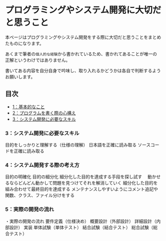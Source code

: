 # プログラミングやシステム開発に大切だと思うこと

本ページはプログラミングやシステム開発をする際に大切だと思うことをまとめたものになります。

あくまで筆者の`個人的な経験`から書かれているため、書かれてあることが唯一の正解というわけではありません。

書いてある内容を自分自身で吟味し、取り入れるかどうかは各自で判断するようお願いします。

## 目次

- [1：基本的なこと](./1-01.md)
- [2：プログラムを書く際の心構え](./2-01.md)
- [3：システム開発に必要なスキル](./3-01.md)

### 3：システム開発に必要なスキル

目的をしっかりと理解する（仕様の理解）
日本語を正確に読み取る
ソースコードを正確に読み取る

### 4：システム開発する際の考え方

目的の明確化
目的の細分化
細分化した目的を達成する手段を探し試す
　動かせるならどんどん動かして問題を見つけてそれを解消していく
細分化した目的を組み合わせて最終目的を達成する
メンテナンスしやすいようにコメント追記や関数、クラス、ファイル分けをする

### 5：実際の開発の流れ

・実際の開発の流れ
要件定義（仕様決め）
概要設計（外部設計）
詳細設計（内部設計）
実装
単体試験（単体テスト）
結合試験（結合テスト）
総合試験（総合テスト）